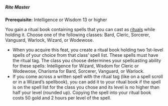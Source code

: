 ##### Rite Master

**Prerequisite:**
Intelligence or Wisdom 13 or higher

You gain a ritual book containing spells that you can cast as [rituals](#Spellcasting_rituals) while holding it.
Choose one of the following classes: Bard, Cleric, Sorcerer, Vanguard, Warlock, Wizard, or Wodewose.

- When you acquire this feat, you create a ritual book holding two 1st-level spells of your choice from that class’ spell list.
  These spells must have the ritual tag.
  The class you choose determines your spellcasting ability for these spells: Intelligence for Wizard, Wisdom for Cleric or Wodewose, Charisma for Bard, Sorcerer, Vanguard, or Warlock.
- If you come across a written spell with the ritual tag (like on a spell scroll or in a Wizard’s spellbook), you can add it to your ritual book if the spell is on the spell list for the class you chose and its level is no higher than half your level (rounded up).
  Copying the spell into your ritual book costs 50 gold and 2 hours per level of the spell.
